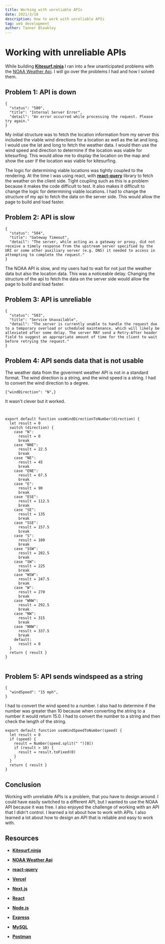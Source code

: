 ```yaml
---
title: Working with unreliable APIs
date: 2021/3/18
description: How to work with unreliable APIs
tag: web development
author: Tanner Bleakley
---
```


# Working with unreliable APIs

While building [**Kitesurf.ninja**](https://ninja-iota.vercel.app/) I ran into a few unanticipated problems with the [NOAA Weather Api](https://www.weather.gov/documentation/services-web-api). I will go over the problems I had and how I solved them.

## Problem 1: API is down

```
{
  "status": "500",
  "title": "Internal Server Error",
  "detail": "An error occurred while processing the request. Please try again."
}
```

My initial structure was to fetch the location information from my server this included the viable wind directions for a location as well as the lat and long. I would use the lat and long to fetch the weather data. I would then use the wind speed and direction to determine if the location was viable for kitesurfing. This would allow me to display the location on the map and show the user if the location was viable for kitesurfing.

The logic for determining viable locations was tightly coupled to the rendering. At the time I was using react, with [**react-query**](https://react-query.tanstack.com/) library to fetch the weather on the client side. Tight coupling such as this is a problem because it makes the code difficult to test. It also makes it difficult to change the logic for determining viable locations. I had to change the structure of my api to fetch the data on the server side. This would allow the page to build and load faster.

## Problem 2: API is slow

```
{
  "status": "504",
  "title": "Gateway Timeout",
  "detail": "The server, while acting as a gateway or proxy, did not receive a timely response from the upstream server specified by the URI or some other auxiliary server (e.g. DNS) it needed to access in attempting to complete the request."
}
```

The NOAA API is slow, and my users had to wait for not just the weather data but also the location data. This was a noticeable delay. Changing the structure of the api to fetch the data on the server side would allow the page to build and load faster.

## Problem 3: API is unreliable

```
{
  "status": "503",
  "title": "Service Unavailable",
  "detail": "The server is currently unable to handle the request due to a temporary overload or scheduled maintenance, which will likely be alleviated after some delay. The server MAY send a Retry-After header field to suggest an appropriate amount of time for the client to wait before retrying the request."
}
```

## Problem 4: API sends data that is not usable

The weather data from the goverment weather API is not in a standard format. The wind direction is a string, and the wind speed is a string. I had to convert the wind direction to a degree.

```
{"windDirection": "N",}

```

It wasn't clever but it worked.

```


export default function useWindDirectionToNumber(direction) {
  let result = 0
  switch (direction) {
    case "N":
      result = 0
      break
    case "NNE":
      result = 22.5
      break
    case "NE":
      result = 45
      break
    case "ENE":
      result = 67.5
      break
    case "E":
      result = 90
      break
    case "ESE":
      result = 112.5
      break
    case "SE":
      result = 135
      break
    case "SSE":
      result = 157.5
      break
    case "S":
      result = 180
      break
    case "SSW":
      result = 202.5
      break
    case "SW":
      result = 225
      break
    case "WSW":
      result = 247.5
      break
    case "W":
      result = 270
      break
    case "WNW":
      result = 292.5
      break
    case "NW":
      result = 315
      break
    case "NNW":
      result = 337.5
      break
    default:
      result = 0
  }
  return { result }
}


```

## Problem 5: API sends windspeed as a string

```
{
  "windSpeed": "15 mph",
}
```

I had to convert the wind speed to a number.
I also had to determine if the number was greater than 10 because when converting the string to a number it would return 15.0. I had to convert the number to a string and then check the length of the string.

```
export default function useWindSpeedToNumber(speed) {
  let result = 0
  if (speed) {
    result = Number(speed.split(" ")[0])
    if (result > 10) {
      result = result.toFixed(0)
    }
  }
  return { result }
}
```

## Conclusion

Working with unreliable APIs is a problem, that you have to design around. I could have easily switched to a different API, but I wanted to use the NOAA API because it was free. I also enjoyed the challenge of working with an API that I didn't control. I learned a lot about how to work with APIs. I also learned a lot about how to design an API that is reliable and easy to work with.

## Resources

- [**Kitesurf.ninja**](https://ninja-iota.vercel.app/)

- [**NOAA Weather Api**](https://www.weather.gov/documentation/services-web-api)

- [**react-query**](https://react-query.tanstack.com/)

- [**Vercel**](https://vercel.com/)

- [**Next.js**](https://nextjs.org/)

- [**React**](https://reactjs.org/)

- [**Node.js**](https://nodejs.org/en/)

- [**Express**](https://expressjs.com/)

- [**MySQL**](https://www.mysql.com/)

- [**Postman**](https://www.postman.com/)

```

```

```

```

